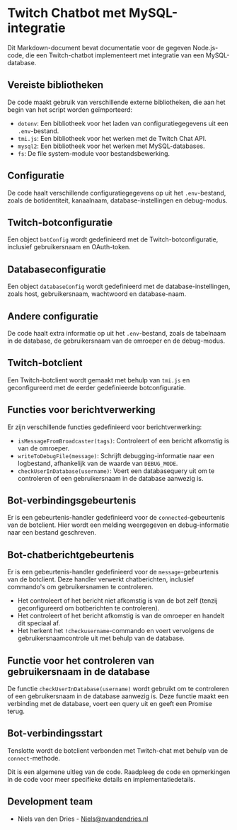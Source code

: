 # Twitch Chatbot met MySQL-integratie

Dit Markdown-document bevat documentatie voor de gegeven Node.js-code, die een Twitch-chatbot implementeert met integratie van een MySQL-database.

## Vereiste bibliotheken

De code maakt gebruik van verschillende externe bibliotheken, die aan het begin van het script worden geïmporteerd:

- `dotenv`: Een bibliotheek voor het laden van configuratiegegevens uit een `.env`-bestand.
- `tmi.js`: Een bibliotheek voor het werken met de Twitch Chat API.
- `mysql2`: Een bibliotheek voor het werken met MySQL-databases.
- `fs`: De file system-module voor bestandsbewerking.

## Configuratie

De code haalt verschillende configuratiegegevens op uit het `.env`-bestand, zoals de botidentiteit, kanaalnaam, database-instellingen en debug-modus.

## Twitch-botconfiguratie

Een object `botConfig` wordt gedefinieerd met de Twitch-botconfiguratie, inclusief gebruikersnaam en OAuth-token.

## Databaseconfiguratie

Een object `databaseConfig` wordt gedefinieerd met de database-instellingen, zoals host, gebruikersnaam, wachtwoord en database-naam.

## Andere configuratie

De code haalt extra informatie op uit het `.env`-bestand, zoals de tabelnaam in de database, de gebruikersnaam van de omroeper en de debug-modus.

## Twitch-botclient

Een Twitch-botclient wordt gemaakt met behulp van `tmi.js` en geconfigureerd met de eerder gedefinieerde botconfiguratie.

## Functies voor berichtverwerking

Er zijn verschillende functies gedefinieerd voor berichtverwerking:

- `isMessageFromBroadcaster(tags)`: Controleert of een bericht afkomstig is van de omroeper.
- `writeToDebugFile(message)`: Schrijft debugging-informatie naar een logbestand, afhankelijk van de waarde van `DEBUG_MODE`.
- `checkUserInDatabase(username)`: Voert een databasequery uit om te controleren of een gebruikersnaam in de database aanwezig is.

## Bot-verbindingsgebeurtenis

Er is een gebeurtenis-handler gedefinieerd voor de `connected`-gebeurtenis van de botclient. Hier wordt een melding weergegeven en debug-informatie naar een bestand geschreven.

## Bot-chatberichtgebeurtenis

Er is een gebeurtenis-handler gedefinieerd voor de `message`-gebeurtenis van de botclient. Deze handler verwerkt chatberichten, inclusief commando's om gebruikersnamen te controleren.

- Het controleert of het bericht niet afkomstig is van de bot zelf (tenzij geconfigureerd om botberichten te controleren).
- Het controleert of het bericht afkomstig is van de omroeper en handelt dit speciaal af.
- Het herkent het `!checkusername`-commando en voert vervolgens de gebruikersnaamcontrole uit met behulp van de database.

## Functie voor het controleren van gebruikersnaam in de database

De functie `checkUserInDatabase(username)` wordt gebruikt om te controleren of een gebruikersnaam in de database aanwezig is. Deze functie maakt een verbinding met de database, voert een query uit en geeft een Promise terug.

## Bot-verbindingsstart

Tenslotte wordt de botclient verbonden met Twitch-chat met behulp van de `connect`-methode.

Dit is een algemene uitleg van de code. Raadpleeg de code en opmerkingen in de code voor meer specifieke details en implementatiedetails.

## Development team
* Niels van den Dries - Niels@nvandendries.nl